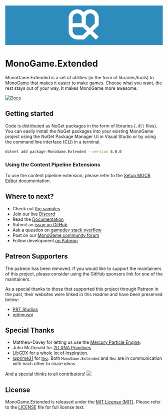 ![MonoGame.Extended Logo](logos/logo-banner-800.png)

# MonoGame.Extended

MonoGame.Extended is a set of utilities (in the form of libraries/tools) to [MonoGame](http://www.monogame.net/) that makes it easier to make games. Choose what you want, the rest stays out of your way. It makes MonoGame more awesome.

[![Docs](https://img.shields.io/badge/Docs-latest-brightgreen.svg?style=flat)](http://www.monogameextended.net/)

## Getting started

Code is distributed as NuGet packages in the form of libraries (`.dll` files). You can easily install the NuGet packages into your existing MonoGame project using the NuGet Package Manager UI in Visual Studio or by using the command line interface (CLI) in a terminal.

```sh
dotnet add package MonoGame.Extended --version 4.0.0
```

### Using the Content Pipeline Extensions
To use the content pipeline extension, please refer to the [Setup MGCB Edtior](https://www.monogameextended.net/docs/getting-started/installation-monogame/#optional-setup-mgcb-editor) documentation.

## Where to next?

- Check out [the samples](https://github.com/craftworkgames/MonoGame.Extended-samples)
- Join our live [Discord](https://discord.gg/FvZ8Z7EzPJ)
- Read the [Documentation](http://www.monogameextended.net/docs)
- Submit an [issue on GitHub](https://github.com/craftworkgames/MonoGame.Extended/issues)
- Ask a question on [gamedev stack overflow](http://gamedev.stackexchange.com/questions/tagged/monogame-extended)
- Post on our [MonoGame community forum](http://community.monogame.net/category/extended)
- Follow development [on Patreon](https://www.patreon.com/craftworkgames)

## Patreon Supporters
The patreon has been removed.  If you would like to support the maintainers of this project, please consider using the GitHub sponsors link for one of the maintainers.

As a special thanks to those that supported this project through Patreon in the past, their websites were linked in this readme and have been preserved below:

- [PRT Studios](http://prt-studios.com/)
- [optimuspi](http://www.optimuspi.com/)


## Special Thanks
- Matthew-Davey for letting us use the [Mercury Particle Engine](https://github.com/Matthew-Davey/mercury-particle-engine).
- John McDonald for [2D XNA Primitives](https://bitbucket.org/C3/2d-xna-primitives/wiki/Home)
- [LibGDX](https://libgdx.badlogicgames.com) for a whole lot of inspiration.
- [@prime31](https://github.com/prime31) for [`Nez`](https://github.com/prime31/Nez). Both `MonoGame.Extended` and `Nez` are in communication with each other to share ideas.

And a special thinks to all contributors!
<a href="https://github.com/craftworkgames/monogame.extended/graphs/contributors">
  <img src="https://contrib.rocks/image?repo=craftworkgames/monogame.extended" />
</a>

## License
MonoGame.Extended is released under the [MIT License (MIT)](https://opensource.org/license/mit). Please refer to the [LICENSE](LICENSE) file for full license text.
